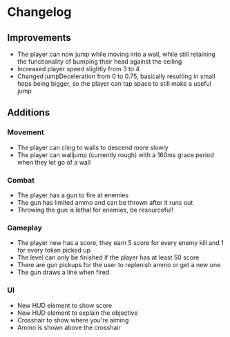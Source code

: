 # Changelog

## Improvements

- The player can now jump while moving into a wall, while still retaining the functionality of bumping their head against the ceiling 
- Increased player speed slightly from 3 to 4 
- Changed jumpDeceleration from 0 to 0.75, basically resulting in small hops being bigger, so the player can tap space to still make a useful jump 

## Additions

### Movement

- The player can cling to walls to descend more slowly
- The player can walljump (currently rough) with a 160ms grace period when they let go of a wall

### Combat

- The player has a gun to fire at enemies
- The gun has limited ammo and can be thrown after it runs out
- Throwing the gun is lethal for enemies, be resourceful!

### Gameplay

- The player new has a score, they earn 5 score for every enemy kill and 1 for every token picked up
- The level can only be finished if the player has at least 50 score
- There are gun pickups for the user to replenish ammo or get a new one
- The gun draws a line when fired

### UI

- New HUD element to show score
- New HUD element to explain the objective
- Crosshair to show where you're aiming
- Ammo is shown above the crosshair